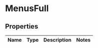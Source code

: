 
# MenusFull

## Properties
Name | Type | Description | Notes
------------ | ------------- | ------------- | -------------



